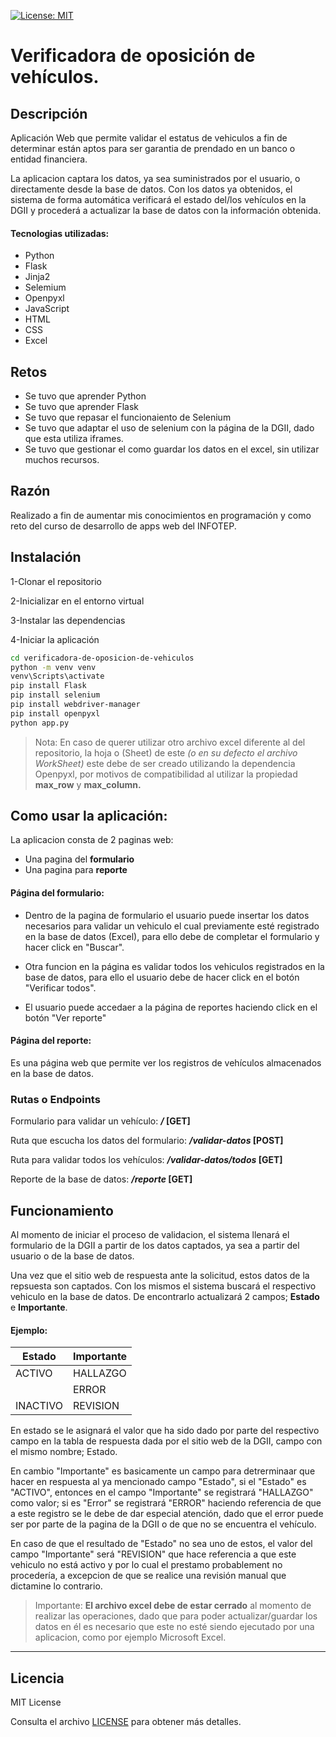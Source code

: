 [![License: MIT](https://img.shields.io/badge/License-MIT-blue.svg)](https://opensource.org/licenses/MIT)

# Verificadora de oposición de vehículos.

## Descripción

Aplicación Web que permite validar el estatus de vehiculos a fin de determinar están aptos para ser garantia de prendado en un banco o entidad financiera.

La aplicacion captara los datos, ya sea suministrados por el usuario, o directamente desde la base de datos. Con los datos ya obtenidos, el sistema de forma automática verificará el estado del/los vehículos en la DGII y procederá a actualizar la base de datos con la información obtenida.

#### Tecnologias utilizadas:

- Python
- Flask
- Jinja2
- Selemium
- Openpyxl
- JavaScript
- HTML
- CSS
- Excel

## Retos

- Se tuvo que aprender Python
- Se tuvo que aprender Flask
- Se tuvo que repasar el funcionaiento de Selenium
- Se tuvo que adaptar el uso de selenium con la página de la DGII, dado que esta utiliza iframes.
- Se tuvo que gestionar el como guardar los datos en el excel, sin utilizar muchos recursos.

## Razón

Realizado a fin de aumentar mis conocimientos en programación y como reto del curso de desarrollo de apps web del INFOTEP.

## Instalación

1-Clonar el repositorio

2-Inicializar en el entorno virtual

3-Instalar las dependencias

4-Iniciar la aplicación

```sh
cd verificadora-de-oposicion-de-vehiculos
python -m venv venv
venv\Scripts\activate
pip install Flask
pip install selenium
pip install webdriver-manager
pip install openpyxl
python app.py
```

> Nota: En caso de querer utilizar otro archivo excel diferente al del repositorio, la hoja o (Sheet) de este _(o en su defecto el archivo WorkSheet)_ este debe de ser creado utilizando la dependencia Openpyxl, por motivos de compatibilidad al utilizar la propiedad **max_row** y **max_column.**

## Como usar la aplicación:

La aplicacion consta de 2 paginas web:

- Una pagina del **formulario**
- Una pagina para **reporte**

#### Página del formulario:

- Dentro de la pagina de formulario el usuario puede insertar los datos necesarios para validar un vehiculo el cual previamente esté registrado en la base de datos (Excel), para ello debe de completar el formulario y hacer click en "Buscar".

- Otra funcion en la página es validar todos los vehiculos registrados en la base de datos, para ello el usuario debe de hacer click en el botón "Verificar todos".

- El usuario puede accedaer a la página de reportes haciendo click en el botón "Ver reporte"

#### Página del reporte:

Es una página web que permite ver los registros de vehículos almacenados en la base de datos.

### Rutas o Endpoints

Formulario para validar un vehículo: **_/_ [GET]**

Ruta que escucha los datos del formulario: **_/validar-datos_ [POST]**

Ruta para validar todos los vehículos: **_/validar-datos/todos_ [GET]**

Reporte de la base de datos: **_/reporte_ [GET]**

## Funcionamiento

Al momento de iniciar el proceso de validacion, el sistema llenará el formulario de la DGII a partir de los datos captados, ya sea a partir del usuario o de la base de datos.

Una vez que el sitio web de respuesta ante la solicitud, estos datos de la repsuesta son captados. Con los mismos el sistema buscará el respectivo vehiculo en la base de datos. De encontrarlo actualizará 2 campos; **Estado** e **Importante**.

#### Ejemplo:

| Estado   | Importante |
| -------- | ---------- |
| ACTIVO   | HALLAZGO   |
| &nbsp;   | ERROR      |
| INACTIVO | REVISION   |

En estado se le asignará el valor que ha sido dado por parte del respectivo campo en la tabla de respuesta dada por el sitio web de la DGII, campo con el mismo nombre; Estado.

En cambio "Importante" es basicamente un campo para detrerminaar que hacer en respuesta al ya mencionado campo "Estado", si el "Estado" es "ACTIVO", entonces en el campo "Importante" se registrará "HALLAZGO" como valor; si es "Error" se registrará "ERROR" haciendo referencia de que a este registro se le debe de dar especial atención, dado que el error puede ser por parte de la pagina de la DGII o de que no se encuentra el vehículo.

En caso de que el resultado de "Estado" no sea uno de estos, el valor del campo "Importante" será "REVISION" que hace referencia a que este vehiculo no está activo y por lo cual el prestamo probablement no procedería, a excepcion de que se realice una revisión manual que dictamine lo contrario.

> Importante: **El archivo excel debe de estar cerrado** al momento de realizar las operaciones, dado que para poder actualizar/guardar los datos en él es necesario que este no esté siendo ejecutado por una aplicacion, como por ejemplo Microsoft Excel.

---

## Licencia

MIT License

Consulta el archivo [LICENSE](LICENSE) para obtener más detalles.
